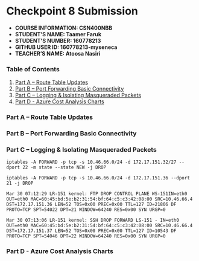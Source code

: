 # Checkpoint 8 Submission

- **COURSE INFORMATION: CSN400NBB**
- **STUDENT’S NAME: Taamer Faruk**
- **STUDENT'S NUMBER: 160778213**
- **GITHUB USER ID: 160778213-myseneca**
- **TEACHER’S NAME: Atoosa Nasiri**

### Table of Contents

1. [Part A – Route Table Updates](#header1)
2. [Part B – Port Forwarding Basic Connectivity](#header2)
3. [Part C – Logging & Isolating Masqueraded Packets](#header3)
4. [Part D - Azure Cost Analysis Charts](#haeder4)

### Part A – Route Table Updates

### Part B – Port Forwarding Basic Connectivity



### Part C – Logging & Isolating Masqueraded Packets

```
iptables -A FORWARD -p tcp -s 10.46.66.0/24 -d 172.17.151.32/27 --dport 22 -m state --state NEW -j DROP
```

```
iptables -A FORWARD -p tcp -s 10.46.66.0/24 -d 172.17.151.36 --dport 21 -j DROP
```

```
Mar 30 07:12:29 LR-151 kernel: FTP DROP CONTROL PLANE WS-151IN=eth0 OUT=eth0 MAC=60:45:bd:5e:b2:31:54:bf:64:c5:c3:42:08:00 SRC=10.46.66.4 DST=172.17.151.36 LEN=52 TOS=0x00 PREC=0x00 TTL=127 ID=21806 DF PROTO=TCP SPT=54022 DPT=21 WINDOW=64240 RES=0x00 SYN URGP=0
```
```
Mar 30 07:13:06 LR-151 kernel: SSH DROP FORWARD LS-151 - IN=eth0 OUT=eth0 MAC=60:45:bd:5e:b2:31:54:bf:64:c5:c3:42:08:00 SRC=10.46.66.4 DST=172.17.151.37 LEN=52 TOS=0x00 PREC=0x00 TTL=127 ID=10543 DF PROTO=TCP SPT=54046 DPT=22 WINDOW=64240 RES=0x00 SYN URGP=0
```


### Part D - Azure Cost Analysis Charts